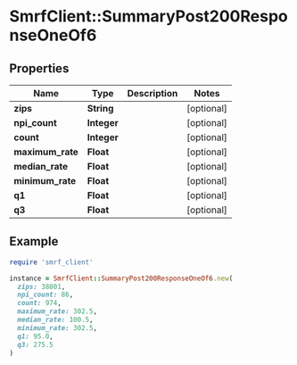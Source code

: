 # SmrfClient::SummaryPost200ResponseOneOf6

## Properties

| Name | Type | Description | Notes |
| ---- | ---- | ----------- | ----- |
| **zips** | **String** |  | [optional] |
| **npi_count** | **Integer** |  | [optional] |
| **count** | **Integer** |  | [optional] |
| **maximum_rate** | **Float** |  | [optional] |
| **median_rate** | **Float** |  | [optional] |
| **minimum_rate** | **Float** |  | [optional] |
| **q1** | **Float** |  | [optional] |
| **q3** | **Float** |  | [optional] |

## Example

```ruby
require 'smrf_client'

instance = SmrfClient::SummaryPost200ResponseOneOf6.new(
  zips: 38801,
  npi_count: 86,
  count: 974,
  maximum_rate: 302.5,
  median_rate: 100.5,
  minimum_rate: 302.5,
  q1: 95.0,
  q3: 275.5
)
```


